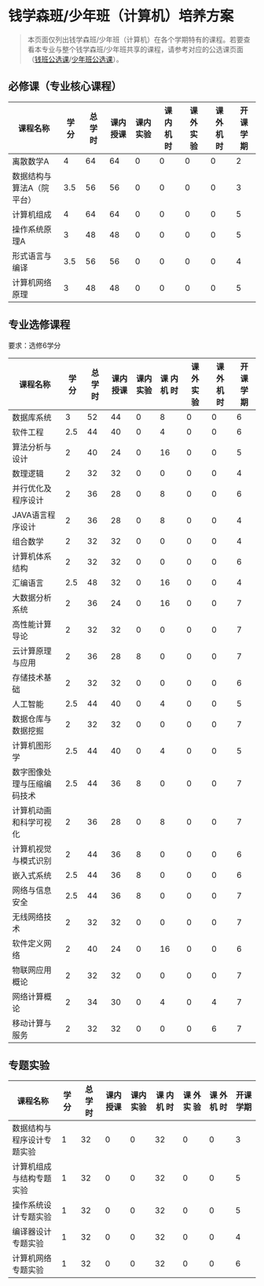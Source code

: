 # 钱学森班/少年班（计算机）培养方案
> 本页面仅列出钱学森班/少年班（计算机）在各个学期特有的课程。若要查看本专业与整个钱学森班/少年班共享的课程，请参考对应的公选课页面（[钱班公选课](/program/qianxuesen)/[少年班公选课](/program/shaonianban-2015)）。



## 必修课（专业核心课程）

| **课程名称**              | **学**         **分** | **总**    **学**    **时** | **课内**    **授课** | **课内**    **实验** | **课**    **内**    **机**    **时** | **课**    **外**    **实**    **验** | **课**    **外**    **机**    **时** | **开课学期** |
| ------------------------- | --------------------- | -------------------------- | -------------------- | -------------------- | ------------------------------------ | ------------------------------------ | ------------------------------------ | ------------ |
| 离散数学A                 | 4                     | 64                         | 64                   | 0                    | 0                                    | 0                                    | 0                                    | 2            |
| 数据结构与算法A（院平台） | 3.5                   | 56                         | 56                   | 0                    | 0                                    | 0                                    | 0                                    | 3            |
| 计算机组成                | 4                     | 64                         | 64                   | 0                    | 0                                    | 0                                    | 0                                    | 5            |
| 操作系统原理A             | 3                     | 48                         | 48                   | 0                    | 0                                    | 0                                    | 0                                    | 5            |
| 形式语言与编译            | 3.5                   | 56                         | 56                   | 0                    | 0                                    | 0                                    | 0                                    | 4            |
| 计算机网络原理            | 3                     | 48                         | 48                   | 0                    | 0                                    | 0                                    | 0                                    | 5            |





## 专业选修课程

要求：选修6学分

| **课程名称**               | **学**         **分** | **总**    **学**    **时** | **课内**    **授课** | **课内**    **实验** | **课**    **内**    **机**    **时** | **课**    **外**    **实**    **验** | **课**    **外**    **机**    **时** | **开课学期** |
| -------------------------- | --------------------- | -------------------------- | -------------------- | -------------------- | ------------------------------------ | ------------------------------------ | ------------------------------------ | ------------ |
| 数据库系统                 | 3                     | 52                         | 44                   | 0                    | 8                                    | 0                                    | 0                                    | 6            |
| 软件工程                   | 2.5                   | 44                         | 40                   | 0                    | 4                                    | 0                                    | 0                                    | 6            |
| 算法分析与设计             | 2                     | 40                         | 24                   | 0                    | 16                                   | 0                                    | 0                                    | 5            |
| 数理逻辑                   | 2                     | 32                         | 32                   | 0                    | 0                                    | 0                                    | 0                                    | 4            |
| 并行优化及程序设计         | 2                     | 36                         | 28                   | 0                    | 8                                    | 0                                    | 0                                    | 6            |
| JAVA语言程序设计           | 2                     | 36                         | 28                   | 0                    | 8                                    | 0                                    | 0                                    | 4            |
| 组合数学                   | 2                     | 32                         | 32                   | 0                    | 0                                    | 0                                    | 0                                    | 4            |
| 计算机体系结构             | 2                     | 32                         | 32                   | 0                    | 0                                    | 0                                    | 0                                    | 6            |
| 汇编语言                   | 2.5                   | 48                         | 32                   | 0                    | 16                                   | 0                                    | 0                                    | 4            |
| 大数据分析系统             | 2                     | 36                         | 24                   | 0                    | 16                                   | 0                                    | 0                                    | 7            |
| 高性能计算导论             | 2                     | 32                         | 32                   | 0                    | 0                                    | 0                                    | 0                                    | 7            |
| 云计算原理与应用           | 2                     | 36                         | 28                   | 8                    | 0                                    | 0                                    | 0                                    | 7            |
| 存储技术基础               | 2                     | 32                         | 32                   | 0                    | 0                                    | 0                                    | 0                                    | 6            |
| 人工智能                   | 2.5                   | 44                         | 40                   | 0                    | 4                                    | 0                                    | 0                                    | 5            |
| 数据仓库与数据挖掘         | 2                     | 32                         | 32                   | 0                    | 0                                    | 0                                    | 0                                    | 7            |
| 计算机图形学               | 2.5                   | 44                         | 40                   | 0                    | 4                                    | 0                                    | 0                                    | 5            |
| 数字图像处理与压缩编码技术 | 2.5                   | 44                         | 36                   | 8                    | 0                                    | 0                                    | 0                                    | 7            |
| 计算机动画和科学可视化     | 2                     | 36                         | 28                   | 0                    | 8                                    | 0                                    | 0                                    | 7            |
| 计算机视觉与模式识别       | 2                     | 44                         | 36                   | 8                    | 0                                    | 0                                    | 0                                    | 6            |
| 嵌入式系统                 | 2.5                   | 44                         | 36                   | 8                    | 0                                    | 0                                    | 0                                    | 6            |
| 网络与信息安全             | 2.5                   | 44                         | 36                   | 8                    | 0                                    | 0                                    | 0                                    | 7            |
| 无线网络技术               | 2                     | 32                         | 32                   | 0                    | 0                                    | 0                                    | 0                                    | 7            |
| 软件定义网络               | 2                     | 40                         | 24                   | 0                    | 16                                   | 0                                    | 0                                    | 6            |
| 物联网应用概论             | 2                     | 32                         | 32                   | 0                    | 0                                    | 0                                    | 0                                    | 7            |
| 网络计算概论               | 2                     | 34                         | 30                   | 0                    | 4                                    | 0                                    | 4                                    | 7            |
| 移动计算与服务             | 2                     | 32                         | 32                   | 0                    | 0                                    | 0                                    | 6                                    | 7            |

## 专题实验



| **课程名称**               | **学**         **分** | **总**    **学**    **时** | **课内**    **授课** | **课内**    **实验** | **课**    **内**    **机**    **时** | **课**    **外**    **实**    **验** | **课**    **外**    **机**    **时** | **开课学期** |
| -------------------------- | --------------------- | -------------------------- | -------------------- | -------------------- | ------------------------------------ | ------------------------------------ | ------------------------------------ | ------------ |
| 数据结构与程序设计专题实验 | 1                     | 32                         | 0                    | 0                    | 32                                   | 0                                    | 0                                    | 3            |
| 计算机组成与结构专题实验   | 1                     | 32                         | 0                    | 0                    | 32                                   | 0                                    | 0                                    | 5            |
| 操作系统设计专题实验       | 1                     | 32                         | 0                    | 0                    | 32                                   | 0                                    | 0                                    | 5            |
| 编译器设计专题实验         | 1                     | 32                         | 0                    | 0                    | 32                                   | 0                                    | 0                                    | 4            |
| 计算机网络专题实验         | 1                     | 32                         | 0                    | 0                    | 32                                   | 0                                    | 0                                    | 6            |